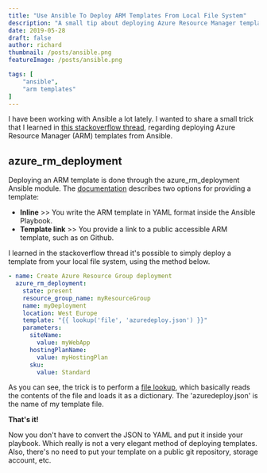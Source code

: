 ```yaml
---
title: "Use Ansible To Deploy ARM Templates From Local File System"
description: "A small tip about deploying Azure Resource Manager templates with Ansible."
date: 2019-05-28
draft: false
author: richard
thumbnail: /posts/ansible.png
featureImage: /posts/ansible.png

tags: [
    "ansible",
    "arm templates"
]
---
```


I have been working with Ansible a lot lately.  I wanted to share a small trick that I learned in [this stackoverflow thread](https://stackoverflow.com/questions/40068563/ansible-how-to-use-an-azure-rm-template-in-azure-rm-deployment-module), regarding deploying Azure Resource Manager (ARM) templates from Ansible.

<!--more-->
## azure_rm_deployment
Deploying an ARM template is done through the azure_rm_deployment Ansible module. The [documentation](https://docs.ansible.com/ansible/latest/modules/azure_rm_deployment_module.html) describes two options for providing a template:

- **Inline** >> You write the ARM template in YAML format inside the Ansible Playbook.
- **Template link** >> You provide a link to a public accessible ARM template, such as on Github.

I learned in the stackoverflow thread it's possible to simply deploy a template from your local file system, using the method below.

```yaml
- name: Create Azure Resource Group deployment
  azure_rm_deployment:
    state: present
    resource_group_name: myResourceGroup
    name: myDeployment
    location: West Europe
    template: "{{ lookup('file', 'azuredeploy.json') }}"
    parameters:
      siteName:
        value: myWebApp
      hostingPlanName:
        value: myHostingPlan
      sku:
        value: Standard
```

As you can see, the trick is to perform a [file lookup](https://docs.ansible.com/ansible/latest/plugins/lookup/file.html), which basically reads the contents of the file and loads it as a dictionary. The 'azuredeploy.json' is the name of my template file.

**That's it!**

Now you don't have to convert the JSON to YAML and put it inside your playbook. Which really is not a very elegant method of deploying templates. Also, there's no need to put your template on a public git repository, storage account, etc.
